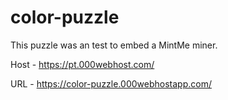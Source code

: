 # color-puzzle

This puzzle was an test to embed a MintMe miner.

Host - https://pt.000webhost.com/

URL - https://color-puzzle.000webhostapp.com/
